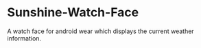 # Sunshine-Watch-Face
A watch face for android wear which displays the current weather information.
